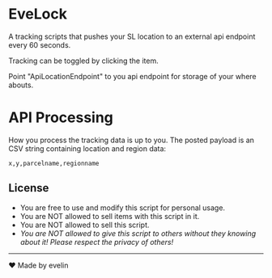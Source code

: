 # EveLock  

A tracking scripts that pushes your SL location to an external api endpoint every 60 seconds.

Tracking can be toggled by clicking the item.

Point "ApiLocationEndpoint" to you api endpoint for storage of your where abouts.

# API Processing

How you process the tracking data is up to you. The posted payload is an CSV string containing location and region data:

`x,y,parcelname,regionname`

## License

- You are free to use and modify this script for personal usage.
- You are NOT allowed to sell items with this script in it.
- You are NOT allowed to sell this script.
- *You are NOT allowed to give this script to others without they knowing about it! Please respect the privacy of others!*


---


❤ Made by evelin